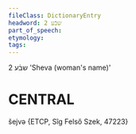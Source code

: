 ```yaml
---
fileClass: DictionaryEntry
headword: שבֿע 2
part_of_speech: 
etymology: 
tags: 
---
```

שבֿע 2
'Sheva (woman's name)'

CENTRAL
========

šejvə {ETCP, Sîg Felső Szek, 47223}